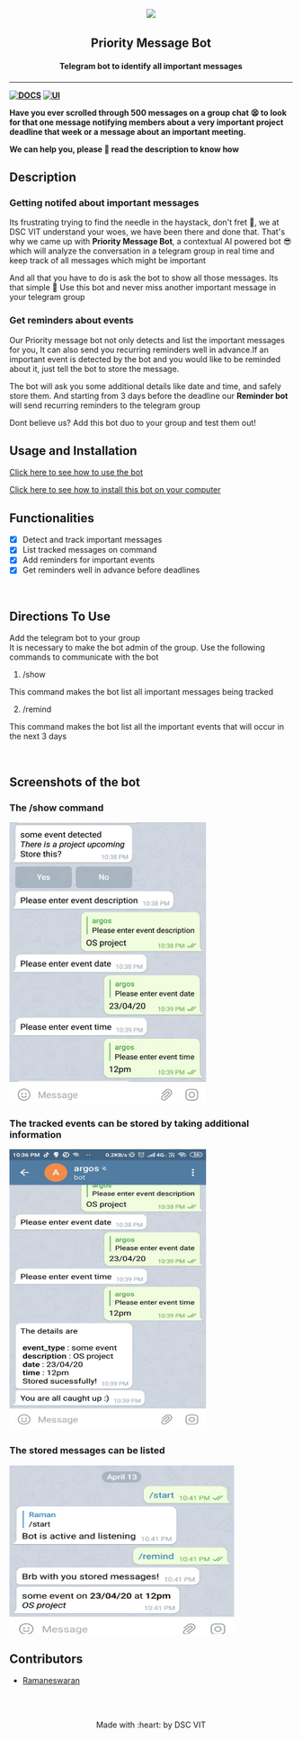 <p align="center">
	<img src="https://user-images.githubusercontent.com/30529572/72455010-fb38d400-37e7-11ea-9c1e-8cdeb5f5906e.png" />
	<h2 align="center"> Priority Message Bot </h2>
	<h4 align="center"> Telegram bot to identify all important messages  <h4>
</p>

---
[![DOCS](https://img.shields.io/badge/license%20-MIT-green?style=flat-square&logo=appveyor)]() 
  [![UI ](https://img.shields.io/badge/built%20using%20-Python-green?style=flat-square&logo=appveyor)]()
  

Have you ever scrolled through 500 messages on a group chat  😫 to look for that one message notifying members about a very important project deadline that week or a message about an important meeting.

We can help you, please 🙏 read the description to know how  

## Description

### Getting notifed about important messages

Its frustrating trying to find the needle in the haystack, don't fret 💪, we at DSC VIT understand your woes, we have been there and done that. That's why we came up with **Priority Message Bot**, a contextual AI powered bot 😎 which will analyze the conversation in a telegram group in real time and keep track of all messages which might be important

And all that you have to do is ask the bot to show all those messages. Its that simple 🤘
Use this bot and never miss another important message in your telegram group

### Get reminders about events 

Our Priority message bot not only detects and list the important messages for you, It can also send you recurring reminders 
well in advance.If an important event is detected by the bot and you would like to be reminded about it, just tell the bot to store the message.

The bot will ask you some additional details like date and time, and safely store them. And starting from 3 days before the deadline our **Reminder bot** will send recurring reminders to the telegram group


Dont believe us? Add this bot duo to your group and test them out!

## Usage and Installation

[Click here to see how to use the bot](docs/usage.md)

[Click here to see how to install this bot on your computer](docs/installation.md)



## Functionalities
- [X]  Detect and track important messages
- [X]  List tracked messages on command
- [X]  Add reminders for important events
- [X]  Get reminders well in advance before deadlines

<br>



## Directions To Use

Add the telegram bot to your group\
It is necessary to make the bot admin of the group.
Use the following commands to communicate with the bot

1. /show

This command makes the bot list all important messages being tracked

2. /remind

This command makes the  bot list all the important events that will occur in the next 3 days

<br>

## Screenshots of the bot

### The /show command

<img src="images/1.jpg" height="500" width="350"/>



### The tracked events can be stored by taking additional information

<img src="images/2.jpg" height="500" width="350"/>



### The stored messages can be listed

<img src="images/3.jpg" height="300" width="400"/>



## Contributors

* [  Ramaneswaran ](https://github.com/ramaneswaran)



<br>
<br>

<p align="center">
	Made with :heart: by DSC VIT
</p>

